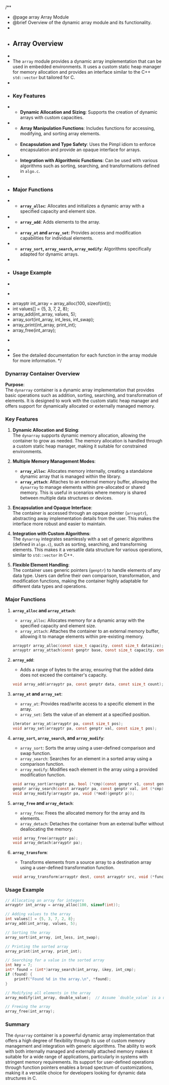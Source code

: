 /**
 * @page array Array Module
 * @brief Overview of the dynamic array module and its functionality.
 *
 * ## Array Overview
 *
 * The `array` module provides a dynamic array implementation that can be used in embedded environments. It uses a custom static heap manager for memory allocation and provides an interface similar to the C++ `std::vector` but tailored for C.
 *
 * ### Key Features
 * - **Dynamic Allocation and Sizing**: Supports the creation of dynamic arrays with custom capacities.
 * - **Array Manipulation Functions**: Includes functions for accessing, modifying, and sorting array elements.
 * - **Encapsulation and Type Safety**: Uses the Pimpl idiom to enforce encapsulation and provide an opaque interface for arrays.
 * - **Integration with Algorithmic Functions**: Can be used with various algorithms such as sorting, searching, and transformations defined in `algo.c`.
 *
 * ### Major Functions
 * - **`array_alloc`**: Allocates and initializes a dynamic array with a specified capacity and element size.
 * - **`array_add`**: Adds elements to the array.
 * - **`array_at` and `array_set`**: Provides access and modification capabilities for individual elements.
 * - **`array_sort`, `array_search`, `array_modify`**: Algorithms specifically adapted for dynamic arrays.
 *
 * ### Usage Example
 *
 * ```c
 * arrayptr int_array = array_alloc(100, sizeof(int));
 * int values[] = {5, 3, 7, 2, 8};
 * array_add(int_array, values, 5);
 * array_sort(int_array, int_less, int_swap);
 * array_print(int_array, print_int);
 * array_free(int_array);
 * ```
 *
 * See the detailed documentation for each function in the array module for more information.
 */

### Dynarray Container Overview

**Purpose**:  
The `dynarray` container is a dynamic array implementation that provides basic operations such as addition, sorting, searching, and transformation of elements. It is designed to work with the custom static heap manager and offers support for dynamically allocated or externally managed memory.

### Key Features

1. **Dynamic Allocation and Sizing**:  
   The `dynarray` supports dynamic memory allocation, allowing the container to grow as needed. The memory allocation is handled through a custom static heap manager, making it suitable for constrained environments.

2. **Multiple Memory Management Modes**:  
   - **`array_alloc`**: Allocates memory internally, creating a standalone dynamic array that is managed within the library.
   - **`array_attach`**: Attaches to an external memory buffer, allowing the `dynarray` to manage elements within pre-allocated or shared memory. This is useful in scenarios where memory is shared between multiple data structures or devices.

3. **Encapsulation and Opaque Interface**:  
   The container is accessed through an opaque pointer (`arrayptr`), abstracting away implementation details from the user. This makes the interface more robust and easier to maintain.

4. **Integration with Custom Algorithms**:  
   The `dynarray` integrates seamlessly with a set of generic algorithms (defined in `algo.c`), such as sorting, searching, and transforming elements. This makes it a versatile data structure for various operations, similar to `std::vector` in C++.

5. **Flexible Element Handling**:  
   The container uses generic pointers (`genptr`) to handle elements of any data type. Users can define their own comparison, transformation, and modification functions, making the container highly adaptable for different data types and operations.

### Major Functions

1. **`array_alloc` and `array_attach`**:
   - `array_alloc`: Allocates memory for a dynamic array with the specified capacity and element size.
   - `array_attach`: Attaches the container to an external memory buffer, allowing it to manage elements within pre-existing memory.

   ```c
   arrayptr array_alloc(const size_t capacity, const size_t datasize);
   arrayptr array_attach(const genptr base, const size_t capacity, const size_t datasize);
   ```

2. **`array_add`**:
   - Adds a range of bytes to the array, ensuring that the added data does not exceed the container's capacity.

   ```c
   void array_add(arrayptr pa, const genptr data, const size_t count);
   ```

3. **`array_at` and `array_set`**:
   - `array_at`: Provides read/write access to a specific element in the array.
   - `array_set`: Sets the value of an element at a specified position.

   ```c
   iterator array_at(arrayptr pa, const size_t pos);
   void array_set(arrayptr pa, const genptr val, const size_t pos);
   ```

4. **`array_sort`, `array_search`, and `array_modify`**:
   - `array_sort`: Sorts the array using a user-defined comparison and swap function.
   - `array_search`: Searches for an element in a sorted array using a comparison function.
   - `array_modify`: Modifies each element in the array using a provided modification function.

   ```c
   void array_sort(arrayptr pa, bool (*cmp)(const genptr v1, const genptr v2), void (*swap)(genptr, genptr));
   genptr array_search(const arrayptr pa, const genptr val, int (*cmp)(const genptr, const genptr));
   void array_modify(arrayptr pa, void (*mod)(genptr p));
   ```

5. **`array_free` and `array_detach`**:
   - `array_free`: Frees the allocated memory for the array and its elements.
   - `array_detach`: Detaches the container from an external buffer without deallocating the memory.

   ```c
   void array_free(arrayptr pa);
   void array_detach(arrayptr pa);
   ```

6. **`array_transform`**:
   - Transforms elements from a source array to a destination array using a user-defined transformation function.

   ```c
   void array_transform(arrayptr dest, const arrayptr src, void (*func)(const genptr s, genptr d));
   ```

### Usage Example

```c
// Allocating an array for integers
arrayptr int_array = array_alloc(100, sizeof(int));

// Adding values to the array
int values[] = {5, 3, 7, 2, 8};
array_add(int_array, values, 5);

// Sorting the array
array_sort(int_array, int_less, int_swap);

// Printing the sorted array
array_print(int_array, print_int);

// Searching for a value in the sorted array
int key = 7;
int* found = (int*)array_search(int_array, &key, int_cmp);
if (found) {
    printf("Found %d in the array.\n", *found);
}

// Modifying all elements in the array
array_modify(int_array, double_value);  // Assume `double_value` is a user-defined function

// Freeing the array
array_free(int_array);
```

### Summary
The `dynarray` container is a powerful dynamic array implementation that offers a high degree of flexibility through its use of custom memory management and integration with generic algorithms. The ability to work with both internally managed and externally attached memory makes it suitable for a wide range of applications, particularly in systems with stringent memory requirements. Its support for user-defined operations through function pointers enables a broad spectrum of customizations, making it a versatile choice for developers looking for dynamic data structures in C.